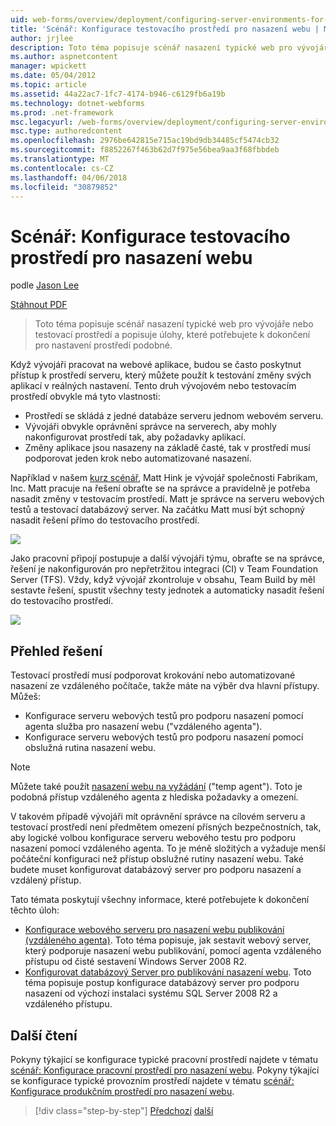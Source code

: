 ```yaml
---
uid: web-forms/overview/deployment/configuring-server-environments-for-web-deployment/scenario-configuring-a-test-environment-for-web-deployment
title: 'Scénář: Konfigurace testovacího prostředí pro nasazení webu | Microsoft Docs'
author: jrjlee
description: Toto téma popisuje scénář nasazení typické web pro vývojáře nebo testovací prostředí a popisuje úlohy, které potřebujete k dokončení, aby bylo možné nastavit serveru...
ms.author: aspnetcontent
manager: wpickett
ms.date: 05/04/2012
ms.topic: article
ms.assetid: 44a22ac7-1fc7-4174-b946-c6129fb6a19b
ms.technology: dotnet-webforms
ms.prod: .net-framework
msc.legacyurl: /web-forms/overview/deployment/configuring-server-environments-for-web-deployment/scenario-configuring-a-test-environment-for-web-deployment
msc.type: authoredcontent
ms.openlocfilehash: 2976be642815e715ac19bd9db34485cf5474cb32
ms.sourcegitcommit: f8852267f463b62d7f975e56bea9aa3f68fbbdeb
ms.translationtype: MT
ms.contentlocale: cs-CZ
ms.lasthandoff: 04/06/2018
ms.locfileid: "30879852"
---
```

<a name="scenario-configuring-a-test-environment-for-web-deployment"></a>Scénář: Konfigurace testovacího prostředí pro nasazení webu
====================
podle [Jason Lee](https://github.com/jrjlee)

[Stáhnout PDF](https://msdnshared.blob.core.windows.net/media/MSDNBlogsFS/prod.evol.blogs.msdn.com/CommunityServer.Blogs.Components.WeblogFiles/00/00/00/63/56/8130.DeployingWebAppsInEnterpriseScenarios.pdf)

> Toto téma popisuje scénář nasazení typické web pro vývojáře nebo testovací prostředí a popisuje úlohy, které potřebujete k dokončení pro nastavení prostředí podobné.


Když vývojáři pracovat na webové aplikace, budou se často poskytnut přístup k prostředí serveru, který můžete použít k testování změny svých aplikací v reálných nastavení. Tento druh vývojovém nebo testovacím prostředí obvykle má tyto vlastnosti:

- Prostředí se skládá z jedné databáze serveru jednom webovém serveru.
- Vývojáři obvykle oprávnění správce na serverech, aby mohly nakonfigurovat prostředí tak, aby požadavky aplikací.
- Změny aplikace jsou nasazeny na základě časté, tak v prostředí musí podporovat jeden krok nebo automatizované nasazení.

Například v našem [kurz scénář](../deploying-web-applications-in-enterprise-scenarios/enterprise-web-deployment-scenario-overview.md), Matt Hink je vývojář společnosti Fabrikam, Inc. Matt pracuje na řešení obraťte se na správce a pravidelně je potřeba nasadit změny v testovacím prostředí. Matt je správce na serveru webových testů a testovací databázový server. Na začátku Matt musí být schopný nasadit řešení přímo do testovacího prostředí.

![](scenario-configuring-a-test-environment-for-web-deployment/_static/image1.png)

Jako pracovní připojí postupuje a další vývojáři týmu, obraťte se na správce, řešení je nakonfigurován pro nepřetržitou integraci (CI) v Team Foundation Server (TFS). Vždy, když vývojář zkontroluje v obsahu, Team Build by měl sestavte řešení, spustit všechny testy jednotek a automaticky nasadit řešení do testovacího prostředí.

![](scenario-configuring-a-test-environment-for-web-deployment/_static/image2.png)

## <a name="solution-overview"></a>Přehled řešení

Testovací prostředí musí podporovat krokování nebo automatizované nasazení ze vzdáleného počítače, takže máte na výběr dva hlavní přístupy. Můžeš:

- Konfigurace serveru webových testů pro podporu nasazení pomocí agenta služba pro nasazení webu ("vzdáleného agenta").
- Konfigurace serveru webových testů pro podporu nasazení pomocí obslužná rutina nasazení webu.

> [!NOTE]
> Můžete také použít [nasazení webu na vyžádání](https://technet.microsoft.com/library/ee517345(WS.10).aspx) ("temp agent"). Toto je podobná přístup vzdáleného agenta z hlediska požadavky a omezení.


V takovém případě vývojáři mít oprávnění správce na cílovém serveru a testovací prostředí není předmětem omezení přísných bezpečnostních, tak, aby logické volbou konfigurace serveru webového testu pro podporu nasazení pomocí vzdáleného agenta. To je méně složitých a vyžaduje menší počáteční konfiguraci než přístup obslužné rutiny nasazení webu. Také budete muset konfigurovat databázový server pro podporu nasazení a vzdálený přístup.

Tato témata poskytují všechny informace, které potřebujete k dokončení těchto úloh:

- [Konfigurace webového serveru pro nasazení webu publikování (vzdáleného agenta)](configuring-a-web-server-for-web-deploy-publishing-remote-agent.md). Toto téma popisuje, jak sestavit webový server, který podporuje nasazení webu publikování, pomocí agenta vzdáleného přístupu od čisté sestavení Windows Server 2008 R2.
- [Konfigurovat databázový Server pro publikování nasazení webu](configuring-a-database-server-for-web-deploy-publishing.md). Toto téma popisuje postup konfigurace databázový server pro podporu nasazení od výchozí instalaci systému SQL Server 2008 R2 a vzdáleného přístupu.

## <a name="further-reading"></a>Další čtení

Pokyny týkající se konfigurace typické pracovní prostředí najdete v tématu [scénář: Konfigurace pracovní prostředí pro nasazení webu](scenario-configuring-a-staging-environment-for-web-deployment.md). Pokyny týkající se konfigurace typické provozním prostředí najdete v tématu [scénář: Konfigurace produkčním prostředí pro nasazení webu](scenario-configuring-a-production-environment-for-web-deployment.md).

> [!div class="step-by-step"]
> [Předchozí](choosing-the-right-approach-to-web-deployment.md)
> [další](scenario-configuring-a-staging-environment-for-web-deployment.md)

